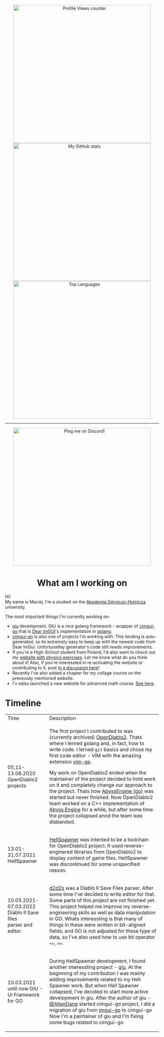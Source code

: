 <div align="center">
  <img src="https://komarev.com/ghpvc/?username=gucio321&color=blue&style=for-the-badge" alt="Profile Views counter" width=450px />
  <img src="https://github-readme-stats.vercel.app/api?username=gucio321&theme=blue-green&bg_color=90,137c15,175a71&title_color=fff&text_color=fff&count_private=true&show_icons=true&custom_title=Stats%20of%20gucio321%20aka%20M.Sz.&hide_border=true" width=450px alt="My GitHub stats"/>
  <img src="https://github-readme-stats.vercel.app/api/top-langs/?username=gucio321&theme=blue-green&bg_color=90,175a71,137c15&title_color=fff&text_color=fff&count_private=true&show_icons=true&custom_title=Top%20Languages%20of%20gucio321&hide_border=true" width=450px alt="Top Languages"/>
  <hr>
  <img src="https://dcbadge.vercel.app/api/shield/694161855765151744?theme=discord-inverted" alt="Ping me on Discord!" width=450px />
</div>
 
<h1 align="center">What am I working on</h1>

Hi! \
My name is Maciej. I'm a student on the [Akademia Górniczo-Hutnicza](https://agh.edu.pl) university.

The most important things I'm currently working on:
- [giu](https://github.com/AllenDang/giu) development.
GIU is a nice golang framework - wrapper of <a href="https://github.com/AllenDang/cimgui-go">cimgui-go</a>
that is <a href="https://github.com/ocornut/imgui">Dear ImGUI</a>'s implementation 
in <a href="https://go.dev">golang</a>.
- [cimgui-go](https://github.com/AllenDang/cimgui-go) is also one of projects I'm working with.
This binding is auto-generated, so its extremely easy to keep up with the newest code from Dear ImGui.
Unfortunatley generator's code still needs improvements.
- If you're a High-School student from Poland, I'd also want to check out my
<a href="https://gucio321.github.io/fizyka">website with physics exercises</a>.
Let me know what do you think about it! Also, if you're interessted in
re-activating the website or contributing to it, post
<a href="https://github.com/gucio321/fizyka/discussions/5">In a discussion here</a>!
- Recently I've also added a chapter for my collage course on the previously mentioned website.
- I'v ealso launched a new website for advanced math course. [See here](https://gucio321.github.io/matematyka).

# Timeline

<table>
<tr>
<td>Time<td>Description
<tr><td>

05.11-13.06.2020 OpenDiablo2 projects

<td>

The first project I contributed to was (currently archived)
[OpenDiablo2](https://github.com/OpenDiablo2/OpenDiablo2). 
Thats where I lerned golang and, in fact, how to write code.
I lerned `git` basics and chose my first code editor - VIM
with the amazing extension [vim-go](https://github.com/fatih/vim-go).

My work on OpenDiablo2 ended when the maintainer of the project
decided to hold work on it and completely change our approach to
the project. Thats how
[AbyssEngine (go)](https://github.com/OpenDiablo2/AbyssEngine)
was started but never finished. Now OpenDiablo2 team worked on a C++
implementation of [Abyss Engine](https://github.com/AbyssEngine/AbyssEngine) for a while, but
after some time the project collapsed annd the team was disbanded.

<tr><td>

13.01-31.07.2021 HellSpawner

<td>

[HellSpawner](https://github.com/OpenDiablo2/HellSpawner)
was intented to be a toolchain for OpenDiablo2 project.
It used reverse-enginered libraries from OpenDiablo2 to display content of
game files.
HellSpawner was discontinued for some unspecified reason.

<tr><td>

10.05.2021-07.03.2022
Diablo II Save files  
parser and editor. 

<td>

[d2d2s](https://github.com/gucio321/d2d2s) was a Diablo II Save Files
parser. After some time I've decided to write editor for that. Some parts
of this project are not finished yet.
This project helped me improve my reverse-engineering skills as well as
data manipulation in GO. Whats interessting is that many of things in these
were written in bit-aligned fields, and GO is not adjusted for these type of
data, so I've also used how to use bit operator `<<`, `>>`.

<tr><td>

10.03.2021 until now
GIU - UI Framework
for GO

<td>

During HellSpawner development, I found another interessting project -
[giu](https://github.com/AllenDang/giu). At the beginning of my contribution
I was mainly adding improvements related to my Hell Spawner work. But when
Hell Spawner collapsed, I've decided to start more active development in
giu.
After the author of giu - [@AllenDang](https://github.com/ALlenDang) started
cimgui-go project, I did a migration of giu from
[imgui-go](https://github.com/inkyblackness/imgui-go) to cimgui-go
Now I'm a paintainer of giu and I'm fixing some bugs related to cimgui-go

</table>
